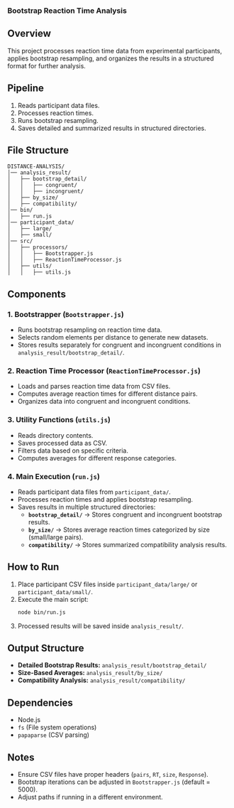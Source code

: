 ### **Bootstrap Reaction Time Analysis**  

## **Overview**  
This project processes reaction time data from experimental participants, applies bootstrap resampling, and organizes the results in a structured format for further analysis.  

## **Pipeline**  
1. Reads participant data files.  
2. Processes reaction times.  
3. Runs bootstrap resampling.  
4. Saves detailed and summarized results in structured directories.  

## **File Structure**  
```
DISTANCE-ANALYSIS/
│── analysis_result/
│   ├── bootstrap_detail/
│   │   ├── congruent/
│   │   ├── incongruent/
│   ├── by_size/
│   ├── compatibility/
│── bin/
│   ├── run.js
│── participant_data/
│   ├── large/
│   ├── small/
│── src/
│   ├── processors/
│   │   ├── Bootstrapper.js
│   │   ├── ReactionTimeProcessor.js
│   ├── utils/
│   │   ├── utils.js
```  

## **Components**  

### 1. **Bootstrapper (`Bootstrapper.js`)**  
- Runs bootstrap resampling on reaction time data.  
- Selects random elements per distance to generate new datasets.  
- Stores results separately for congruent and incongruent conditions in `analysis_result/bootstrap_detail/`.  

### 2. **Reaction Time Processor (`ReactionTimeProcessor.js`)**  
- Loads and parses reaction time data from CSV files.  
- Computes average reaction times for different distance pairs.  
- Organizes data into congruent and incongruent conditions.  

### 3. **Utility Functions (`utils.js`)**  
- Reads directory contents.  
- Saves processed data as CSV.  
- Filters data based on specific criteria.  
- Computes averages for different response categories.  

### 4. **Main Execution (`run.js`)**  
- Reads participant data files from `participant_data/`.  
- Processes reaction times and applies bootstrap resampling.  
- Saves results in multiple structured directories:  
  - **`bootstrap_detail/`** → Stores congruent and incongruent bootstrap results.  
  - **`by_size/`** → Stores average reaction times categorized by size (small/large pairs).  
  - **`compatibility/`** → Stores summarized compatibility analysis results.  

## **How to Run**  
1. Place participant CSV files inside `participant_data/large/` or `participant_data/small/`.  
2. Execute the main script:  
   ```sh
   node bin/run.js
   ```  
3. Processed results will be saved inside `analysis_result/`.  

## **Output Structure**  
- **Detailed Bootstrap Results:** `analysis_result/bootstrap_detail/`  
- **Size-Based Averages:** `analysis_result/by_size/`  
- **Compatibility Analysis:** `analysis_result/compatibility/`  

## **Dependencies**  
- Node.js  
- `fs` (File system operations)  
- `papaparse` (CSV parsing)  

## **Notes**  
- Ensure CSV files have proper headers (`pairs`, `RT`, `size`, `Response`).  
- Bootstrap iterations can be adjusted in `Bootstrapper.js` (default = 5000).  
- Adjust paths if running in a different environment.  
